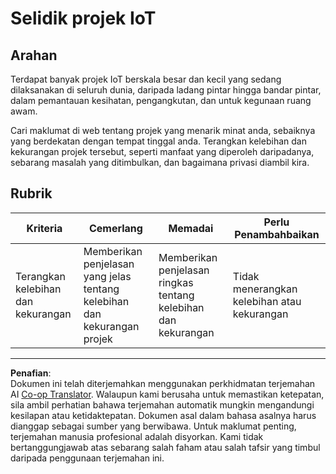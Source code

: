 <!--
CO_OP_TRANSLATOR_METADATA:
{
  "original_hash": "7ef1cec2d27b086032d46ab1958f3e99",
  "translation_date": "2025-08-27T22:40:40+00:00",
  "source_file": "1-getting-started/lessons/1-introduction-to-iot/assignment.md",
  "language_code": "ms"
}
-->
# Selidik projek IoT

## Arahan

Terdapat banyak projek IoT berskala besar dan kecil yang sedang dilaksanakan di seluruh dunia, daripada ladang pintar hingga bandar pintar, dalam pemantauan kesihatan, pengangkutan, dan untuk kegunaan ruang awam.

Cari maklumat di web tentang projek yang menarik minat anda, sebaiknya yang berdekatan dengan tempat tinggal anda. Terangkan kelebihan dan kekurangan projek tersebut, seperti manfaat yang diperoleh daripadanya, sebarang masalah yang ditimbulkan, dan bagaimana privasi diambil kira.

## Rubrik

| Kriteria | Cemerlang | Memadai | Perlu Penambahbaikan |
| -------- | --------- | -------- | -------------------- |
| Terangkan kelebihan dan kekurangan | Memberikan penjelasan yang jelas tentang kelebihan dan kekurangan projek | Memberikan penjelasan ringkas tentang kelebihan dan kekurangan | Tidak menerangkan kelebihan atau kekurangan |

---

**Penafian**:  
Dokumen ini telah diterjemahkan menggunakan perkhidmatan terjemahan AI [Co-op Translator](https://github.com/Azure/co-op-translator). Walaupun kami berusaha untuk memastikan ketepatan, sila ambil perhatian bahawa terjemahan automatik mungkin mengandungi kesilapan atau ketidaktepatan. Dokumen asal dalam bahasa asalnya harus dianggap sebagai sumber yang berwibawa. Untuk maklumat penting, terjemahan manusia profesional adalah disyorkan. Kami tidak bertanggungjawab atas sebarang salah faham atau salah tafsir yang timbul daripada penggunaan terjemahan ini.